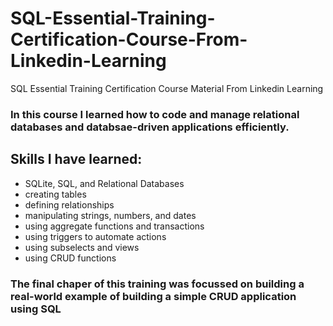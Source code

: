 # SQL-Essential-Training-Certification-Course-From-Linkedin-Learning
SQL Essential Training Certification Course Material From Linkedin Learning


### In this course I learned how to code and manage relational databases and databsae-driven applications efficiently.

## Skills I have learned:
- SQLite, SQL, and Relational Databases
- creating tables
- defining relationships
- manipulating strings, numbers, and dates
- using aggregate functions and transactions
- using triggers to automate actions
- using subselects and views
- using CRUD functions

### The final chaper of this training was focussed on building a real-world example of building a simple CRUD application using SQL
